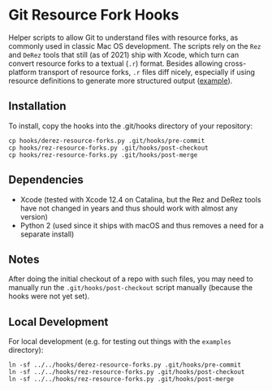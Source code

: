 # Git Resource Fork Hooks

Helper scripts to allow Git to understand files with resource forks, as commonly used in classic Mac OS development. The scripts rely on the `Rez` and `DeRez` tools that still (as of 2021) ship with Xcode, which turn can convert resource forks to a textual (`.r`) format. Besides allowing cross-platform transport of resource forks, `.r` files diff nicely, especially if using resource definitions to generate more structured output ([example](https://github.com/mihaip/git-resource-fork-hooks/commit/47256b609872500200f4957cc3658b967071d36b)).

## Installation

To install, copy the hooks into the .git/hooks directory of your repository:

```
cp hooks/derez-resource-forks.py .git/hooks/pre-commit
cp hooks/rez-resource-forks.py .git/hooks/post-checkout
cp hooks/rez-resource-forks.py .git/hooks/post-merge
```

## Dependencies

- Xcode (tested with Xcode 12.4 on Catalina, but the Rez and DeRez tools have not changed in years and thus should work with almost any version)
- Python 2 (used since it ships with macOS and thus removes a need for a separate install)

## Notes

After doing the initial checkout of a repo with such files, you may need to manually run the `.git/hooks/post-checkout` script manually (because the hooks were not yet set).

## Local Development

For local development (e.g. for testing out things with the `examples` directory):
```
ln -sf ../../hooks/derez-resource-forks.py .git/hooks/pre-commit
ln -sf ../../hooks/rez-resource-forks.py .git/hooks/post-checkout
ln -sf ../../hooks/rez-resource-forks.py .git/hooks/post-merge
```
